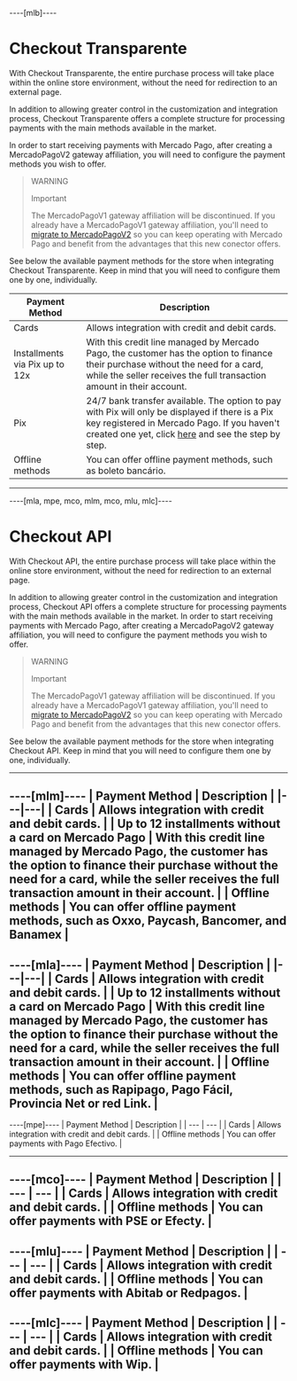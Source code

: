 ----[mlb]---- 

# Checkout Transparente

With Checkout Transparente, the entire purchase process will take place within the online store environment, without the need for redirection to an external page. 

In addition to allowing greater control in the customization and integration process, Checkout Transparente offers a complete structure for processing payments with the main methods available in the market. 

In order to start receiving payments with Mercado Pago, after creating a MercadoPagoV2 gateway affiliation, you will need to configure the payment methods you wish to offer.

> WARNING 
> 
> Important
> 
> The MercadoPagoV1 gateway affiliation will be discontinued. If you already have a MercadoPagoV1 gateway affiliation, you'll need to [migrate to MercadoPagoV2](/developers/en/docs/vtex/how-tos/migrate-v1-v2) so you can keep operating with Mercado Pago and benefit from the advantages that this new conector offers.


See below the available payment methods for the store when integrating Checkout Transparente. Keep in mind that you will need to configure them one by one, individually. 

| Payment Method | Description | 
|---|---| 
| Cards | Allows integration with credit and debit cards. | 
| Installments via Pix up to 12x | With this credit line managed by Mercado Pago, the customer has the option to finance their purchase without the need for a card, while the seller receives the full transaction amount in their account. | 
| Pix | 24/7 bank transfer available. The option to pay with Pix will only be displayed if there is a Pix key registered in Mercado Pago. If you haven't created one yet, click [here](https://www.youtube.com/watch?v=60tApKYVnkA) and see the step by step. | 
| Offline methods | You can offer offline payment methods, such as boleto bancário. | 

------------ 


----[mla, mpe, mco, mlm, mco, mlu, mlc]---- 

# Checkout API

With Checkout API, the entire purchase process will take place within the online store environment, without the need for redirection to an external page. 

In addition to allowing greater control in the customization and integration process, Checkout API offers a complete structure for processing payments with the main methods available in the market. 
In order to start receiving payments with Mercado Pago, after creating a MercadoPagoV2 gateway affiliation, you will need to configure the payment methods you wish to offer.

> WARNING 
> 
> Important
> 
> The MercadoPagoV1 gateway affiliation will be discontinued. If you already have a MercadoPagoV1 gateway affiliation, you'll need to [migrate to MercadoPagoV2](/developers/en/docs/vtex/how-tos/migrate-v1-v2) so you can keep operating with Mercado Pago and benefit from the advantages that this new conector offers. 


See below the available payment methods for the store when integrating Checkout API. Keep in mind that you will need to configure them one by one, individually. 

------------ 

----[mlm]---- 
| Payment Method | Description | 
|---|---| 
| Cards | Allows integration with credit and debit cards. | 
| Up to 12 installments without a card on Mercado Pago | With this credit line managed by Mercado Pago, the customer has the option to finance their purchase without the need for a card, while the seller receives the full transaction amount in their account. | 
| Offline methods | You can offer offline payment methods, such as Oxxo, Paycash, Bancomer, and Banamex | 
------------ 

----[mla]---- 
| Payment Method | Description | 
|---|---| 
| Cards | Allows integration with credit and debit cards. | 
| Up to 12 installments without a card on Mercado Pago | With this credit line managed by Mercado Pago, the customer has the option to finance their purchase without the need for a card, while the seller receives the full transaction amount in their account. | 
| Offline methods | You can offer offline payment methods, such as Rapipago, Pago Fácil, Provincia Net or red Link. | 
------------ 

----[mpe]---- 
| Payment Method | Description | 
| --- | --- | 
| Cards | Allows integration with credit and debit cards. | 
| Offline methods | You can offer payments with Pago Efectivo. | 

------------ 

----[mco]---- 
| Payment Method | Description | 
| --- | --- | 
| Cards | Allows integration with credit and debit cards. | 
| Offline methods | You can offer payments with PSE or Efecty. | 
------------ 

----[mlu]---- 
| Payment Method | Description | 
| --- | --- | 
| Cards | Allows integration with credit and debit cards. | 
| Offline methods | You can offer payments with Abitab or Redpagos. | 
------------ 

----[mlc]----
| Payment Method | Description | 
| --- | --- | 
| Cards | Allows integration with credit and debit cards. | 
| Offline methods | You can offer payments with Wip. |
 ------------

